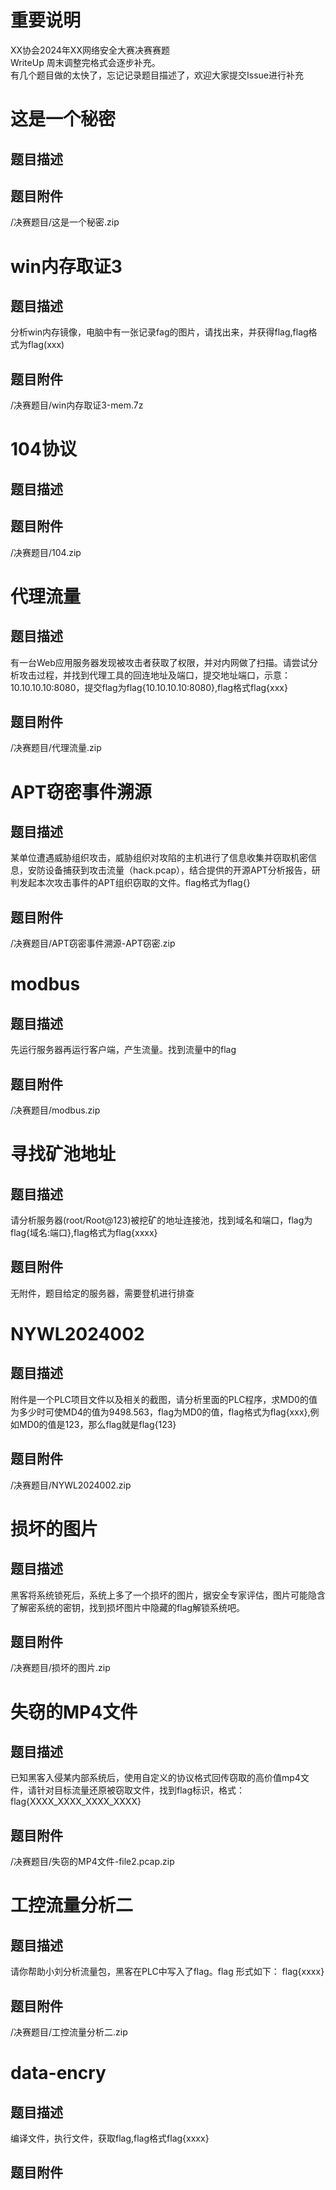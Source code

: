 # 重要说明
XX协会2024年XX网络安全大赛决赛赛题  
WriteUp 周末调整完格式会逐步补充。  
有几个题目做的太快了，忘记记录题目描述了，欢迎大家提交Issue进行补充  

# 这是一个秘密
## 题目描述
## 题目附件
/决赛题目/这是一个秘密.zip

# win内存取证3
## 题目描述
分析win内存镜像，电脑中有一张记录fag的图片，请找出来，并获得flag,flag格式为flag(xxx)
## 题目附件
/决赛题目/win内存取证3-mem.7z

# 104协议
## 题目描述  
## 题目附件
/决赛题目/104.zip

# 代理流量
## 题目描述
有一台Web应用服务器发现被攻击者获取了权限，并对内网做了扫描。请尝试分析攻击过程，并找到代理工具的回连地址及端口，提交地址端口，示意：10.10.10.10:8080，提交flag为flag{10.10.10.10:8080},flag格式flag{xxx}
## 题目附件
/决赛题目/代理流量.zip

# APT窃密事件溯源
## 题目描述
某单位遭遇威胁组织攻击，威胁组织对攻陷的主机进行了信息收集并窃取机密信息，安防设备捕获到攻击流量（hack.pcap），结合提供的开源APT分析报告，研判发起本次攻击事件的APT组织窃取的文件。flag格式为flag{}
## 题目附件
/决赛题目/APT窃密事件溯源-APT窃密.zip

# modbus
## 题目描述
先运行服务器再运行客户端，产生流量。找到流量中的flag
## 题目附件
/决赛题目/modbus.zip

# 寻找矿池地址
## 题目描述
请分析服务器(root/Root@123)被挖矿的地址连接池，找到域名和端口，flag为flag{域名:端口},flag格式为flag{xxxx}
## 题目附件
无附件，题目给定的服务器，需要登机进行排查

# NYWL2024002
## 题目描述
附件是一个PLC项目文件以及相关的截图，请分析里面的PLC程序，求MD0的值为多少时可使MD4的值为9498.563，flag为MD0的值，flag格式为flag{xxx},例如MD0的值是123，那么flag就是flag{123}
## 题目附件
/决赛题目/NYWL2024002.zip

# 损坏的图片
## 题目描述
黑客将系统锁死后，系统上多了一个损坏的图片，据安全专家评估，图片可能隐含了解密系统的密钥，找到损坏图片中隐藏的flag解锁系统吧。
## 题目附件
/决赛题目/损坏的图片.zip

# 失窃的MP4文件
## 题目描述
已知黑客入侵某内部系统后，使用自定义的协议格式回传窃取的高价值mp4文件，请针对目标流量还原被窃取文件，找到flag标识，格式：flag{XXXX_XXXX_XXXX_XXXX}
## 题目附件
/决赛题目/失窃的MP4文件-file2.pcap.zip



# 工控流量分析二
## 题目描述
请你帮助小刘分析流量包，黑客在PLC中写入了flag。flag 形式如下： flag{xxxx}
## 题目附件
/决赛题目/工控流量分析二.zip

# data-encry
## 题目描述
编译文件，执行文件，获取flag,flag格式flag{xxxx}

## 题目附件

